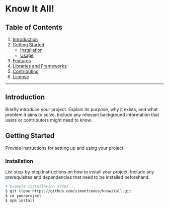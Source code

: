 # Know It All!

## Table of Contents
1. [Introduction](#introduction)
2. [Getting Started](#getting-started)
    - [Installation](#installation)
    - [Usage](#usage)
3. [Features](#features)
4. [Libraries and Frameworks](#libraries-and-frameworks)
5. [Contributing](#contributing)
6. [License](#license)

---

## Introduction <a name="introduction"></a>

Briefly introduce your project. Explain its purpose, why it exists, and what problem it aims to solve. Include any relevant background information that users or contributors might need to know.

## Getting Started <a name="getting-started"></a>

Provide instructions for setting up and using your project.

### Installation <a name="installation"></a>

List step-by-step instructions on how to install your project. Include any prerequisites and dependencies that need to be installed beforehand.

```bash
# Example installation steps
$ git clone https://github.com/simontcodes/knowitall.git
$ cd yourproject
$ npm install

